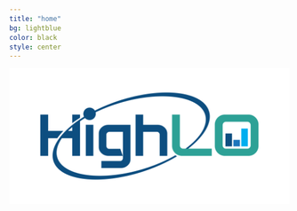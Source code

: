 ```yaml
---
title: "home"
bg: lightblue
color: black
style: center
---
```


<img src = "assets/logo-files/svg/highlo-color-on-light-bg.svg" width=600px alt="Project HighLO"/>
